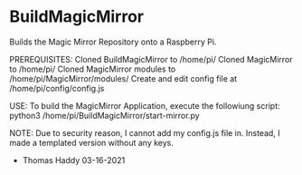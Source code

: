 # BuildMagicMirror

Builds the Magic Mirror Repository onto a Raspberry Pi.

PREREQUISITES:
   Cloned BuildMagicMirror to /home/pi/
   Cloned MagicMirror to /home/pi/
   Cloned MagicMirror modules to /home/pi/MagicMirror/modules/
   Create and edit config file at /home/pi/config/config.js

USE:
   To build the MagicMirror Application, execute the followiung script:
   python3 /home/pi/BuildMagicMirror/start-mirror.py

NOTE:
   Due to security reason, I cannot add my config.js file in. Instead,
   I made a templated version without any keys.

- Thomas Haddy 03-16-2021

